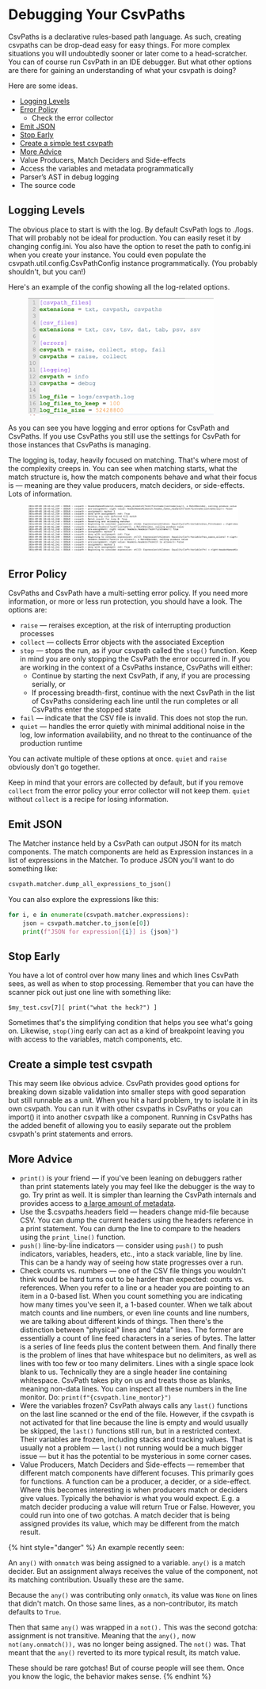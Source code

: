 # Debugging Your CsvPaths

CsvPaths is a declarative rules-based path language. As such, creating csvpaths can be drop-dead easy for easy things. For more complex situations you will undoubtedly sooner or later come to a head-scratcher. You can of course run CsvPath in an IDE debugger. But what other options are there for gaining an understanding of what your csvpath is doing?&#x20;

Here are some ideas.

* [Logging Levels](debugging.md#logging-levels)&#x20;
* [Error Policy](debugging.md#error-policy)
  * Check the error collector
* [Emit JSON](debugging.md#emit-json)&#x20;
* [Stop Early](debugging.md#stop-early)
* [Create a simple test csvpath](debugging.md#create-a-simple-test-csvpath)&#x20;
* [More Advice](debugging.md#more-advice)
* Value Producers, Match Deciders and Side-effects
* Access the variables and metadata programmatically
* Parser’s AST in debug logging
* The source code

## Logging Levels

The obvious place to start is with the log. By default CsvPath logs to ./logs. That will probably not be ideal for production. You can easily reset it by changing config.ini. You also have the option to reset the path to config.ini when you create your instance. You could even populate the csvpath.util.config.CsvPathConfig instance programmatically. (You probably shouldn't, but you can!)&#x20;

Here's an example of the config showing all the log-related options.

<figure><img src="../.gitbook/assets/log-options.png" alt="" width="375"><figcaption></figcaption></figure>

As you can see you have logging and error options for CsvPath and CsvPaths. If you use CsvPaths you still use the settings for CsvPath for those instances that CsvPaths is managing.

The logging is, today, heavily focused on matching. That's where most of the complexity creeps in. You can see when matching starts, what the match structure is, how the match components behave and what their focus is — meaning are they value producers, match deciders, or side-effects. Lots of information.

<figure><img src="../.gitbook/assets/log-example.png" alt=""><figcaption></figcaption></figure>

## Error Policy

CsvPaths and CsvPath have a multi-setting error policy. If you need more information, or more or less run protection, you should have a look. The options are:&#x20;

* `raise` — reraises exception, at the risk of interrupting production processes
* `collect` — collects Error objects with the associated Exception&#x20;
* `stop` — stops the run, as if your csvpath called the `stop()` function. Keep in mind you are only stopping the CsvPath the error occurred in. If you are working in the context of a CsvPaths instance, CsvPaths will either:&#x20;
  * Continue by starting the next CsvPath, if any, if you are processing serially, or
  * If processing breadth-first, continue with the next CsvPath in the list of CsvPaths considering each line until the run completes or all CsvPaths enter the stopped state
* `fail` — indicate that the CSV file is invalid. This does not stop the run.
* `quiet` — handles the error quietly with minimal additional noise in the log, low information availability, and no threat to the continuance of the production runtime

You can activate multiple of these options at once. `quiet` and `raise` obviously don't go together.

Keep in mind that your errors are collected by default, but if you remove `collect` from the error policy your error collector will not keep them. `quiet` without `collect` is a recipe for losing information.&#x20;

## Emit JSON

The Matcher instance held by a CsvPath can output JSON for its match components. The match components are held as Expression instances in a list of expressions in the Matcher. To produce JSON you'll want to do something like:&#x20;

```python
csvpath.matcher.dump_all_expressions_to_json()
```

You can also explore the expressions like this:&#x20;

```python
for i, e in enumerate(csvpath.matcher.expressions):
    json = csvpath.matcher.to_json(e[0])
    print(f"JSON for expression[{i}] is {json}")
```

## Stop Early

You have a lot of control over how many lines and which lines CsvPath sees, as well as when to stop processing. Remember that you can have the scanner pick out just one line with something like:

```
$my_test.csv[7][ print("what the heck?") ]
```

Sometimes that's the simplifying condition that helps you see what's going on.  Likewise, `stop()`ing early can act as a kind of breakpoint leaving you with access to the variables, match components, etc.

## Create a simple test csvpath

This may seem like obvious advice. CsvPath provides good options for breaking down sizable validation into smaller steps with good separation but still runnable as a unit. When you hit a hard problem, try to isolate it in its own csvpath. You can run it with other csvpaths in CsvPaths or you can import() it into another csvpath like a component. Running in CsvPaths has the added benefit of allowing you to easily separate out the problem csvpath's print statements and errors.

## More Advice

* `print()` is your friend — if you've been leaning on debuggers rather than print statements lately you may feel like the debugger is the way to go. Try print as well. It is simpler than learning the CsvPath internals and provides access to [a large amount of metadata](the\_reference\_data\_types.md).&#x20;
* Use the $.csvpaths.headers field — headers change mid-file because CSV. You can dump the current headers using the headers reference in a print statement. You can dump the line to compare to the headers using the `print_line()` function.
* `push()` line-by-line indicators — consider using `push()` to push indicators, variables, headers, etc., into a stack variable, line by line. This can be a handy way of seeing how state progresses over a run.
* Check counts vs. numbers — one of the CSV file things you wouldn't think would be hard turns out to be harder than expected: counts vs. references. When you refer to a line or a header you are pointing to an item in a 0-based list. When you count something you are indicating how many times you've seen it, a 1-based counter. When we talk about match counts and line numbers, or even line counts and line numbers, we are talking about different kinds of things. Then there's the distinction between "physical" lines and "data" lines. The former are essentially a count of line feed characters in a series of bytes. The latter is a series of line feeds plus the content between them. And finally there is the problem of lines that have whitespace but no delimiters, as well as lines with too few or too many delimiters. Lines with a single space look blank to us. Technically they are a single header line containing whitespace. CsvPath takes pity on us and treats those as blanks, meaning non-data lines. You can inspect all these numbers in the line monitor. Do: `print(f"{csvpath.line_montor}")` &#x20;
* Were the variables frozen? CsvPath always calls any `last()` functions on the last line scanned or the end of the file. However, if the csvpath is not activated for that line because the line is empty and would usually be skipped, the `last()` functions still run, but in a restricted context. Their variables are frozen, including stacks and tracking values. That is usually not a problem — `last()` not running would be a much bigger issue — but it has the potential to be mysterious in some corner cases.
* Value Producers, Match Deciders and Side-effects — remember that different match components have different focuses. This primarily goes for functions. A function can be a producer, a decider, or a side-effect. Where this becomes interesting is when producers match or deciders give values. Typically the behavior is what you would expect. E.g. a match decider producing a value will return True or False. However, you could run into one of two gotchas. A match decider that is being assigned provides its value, which may be different from the match result.&#x20;

{% hint style="danger" %}
An example recently seen:&#x20;

An `any()` with `onmatch` was being assigned to a variable. `any()` is a match decider. But an assignment always receives the value of the component, not its matching contribution. Usually these are the same.

Because the `any()` was contributing only `onmatch`, its value was `None` on lines that didn't match. On those same lines, as a non-contributor, its match defaults to `True`.&#x20;

Then that same `any()` was wrapped in a `not().` This was the second gotcha: assignment is not transitive. Meaning that the `any(),` now `not(any.onmatch()),` was no longer being assigned. The `not()` was. That meant that the `any()` reverted to its more typical result, its match value.&#x20;

These should be rare gotchas!  But of course people will see them. Once you know the logic, the behavior makes sense. &#x20;
{% endhint %}


